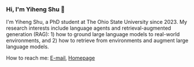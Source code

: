 ### Hi, I'm Yiheng Shu 👋

<!--
**yhshu/yhshu** is a ✨ _special_ ✨ repository because its `README.md` (this file) appears on your GitHub profile.


-->
I'm Yiheng Shu, a PhD student at The Ohio State University since 2023. My research interests include language agents and retrieval-augmented generation (RAG): 1) how to ground large language models to real-world environments, and 2) how to retrieve from environments and augment large language models.

How to reach me: [E-mail](mailto:shuyiheng29@163.com), [Homepage](https://yihengshu.github.io)
